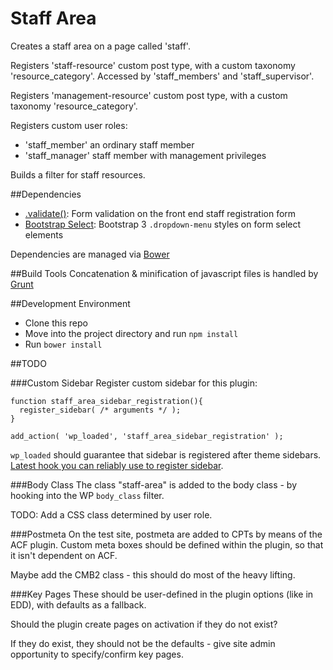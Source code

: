 Staff Area
==========

Creates a staff area on a page called 'staff'.

Registers 'staff-resource' custom post type, with a custom taxonomy 'resource_category'. Accessed by 'staff_members' and 'staff_supervisor'.

Registers 'management-resource' custom post type, with a custom taxonomy 'resource_category'.

Registers custom user roles:

* 'staff_member' an ordinary staff member
* 'staff_manager' staff member with management privileges

Builds a filter for staff resources.

##Dependencies

* [.validate()](http://jqueryvalidation.org/): Form validation on the front end staff registration form
* [Bootstrap Select](https://silviomoreto.github.io/bootstrap-select/): Bootstrap 3 `.dropdown-menu` styles on form select elements

Dependencies are managed via [Bower](http://bower.io/)

##Build Tools
Concatenation & minification of javascript files is handled by [Grunt](http://gruntjs.com/getting-started)

##Development Environment
* Clone this repo
* Move into the project directory and run `npm install`
* Run `bower install`

##TODO

###Custom Sidebar
Register custom sidebar for this plugin:

~~~
function staff_area_sidebar_registration(){
  register_sidebar( /* arguments */ );
}

add_action( 'wp_loaded', 'staff_area_sidebar_registration' );

~~~

`wp_loaded` should guarantee that sidebar is registered after theme sidebars. [Latest hook you can reliably use to register sidebar](http://wordpress.stackexchange.com/questions/2553/how-to-register-sidebar-without-messing-up-the-order).

###Body Class
The class "staff-area" is added to the body class - by hooking into the WP `body_class` filter.

TODO: Add a CSS class determined by user role.

###Postmeta
On the test site, postmeta are added to CPTs by means of the ACF plugin. Custom meta boxes should be defined within the plugin, so that it isn't dependent on ACF.

Maybe add the CMB2 class - this should do most of the heavy lifting.

###Key Pages
These should be user-defined in the plugin options (like in EDD), with defaults as a fallback.

Should the plugin create pages on activation if they do not exist?

If they do exist, they should not be the defaults - give site admin opportunity to specify/confirm key pages.

